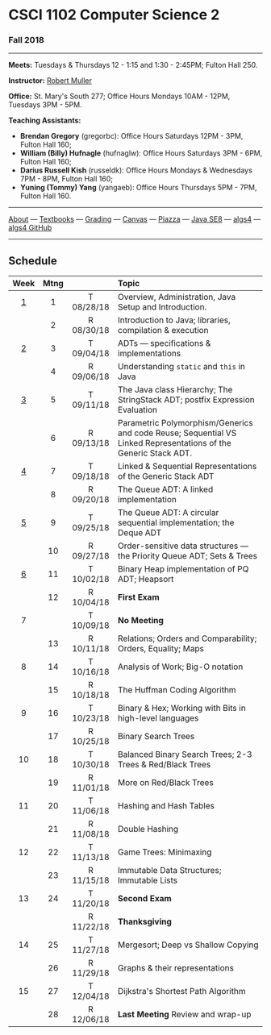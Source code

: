# CSCI 1102 Computer Science 2

### Fall 2018

---

**Meets:** Tuesdays & Thursdays 12 - 1:15 and 1:30 - 2:45PM; Fulton Hall 250.

**Instructor:** [Robert Muller](http://www.cs.bc.edu/~muller/)

**Office:** St. Mary's South 277; Office Hours Mondays 10AM - 12PM, Tuesdays 3PM - 5PM.

**Teaching Assistants:**

+ **Brendan Gregory** (gregorbc): Office Hours Saturdays 12PM - 3PM, Fulton Hall 160;
+ **William (Billy) Hufnagle** (hufnaglw): Office Hours Saturdays 3PM - 6PM, Fulton Hall 160;
+ **Darius Russell Kish** (russeldk): Office Hours Mondays & Wednesdays 7PM - 8PM, Fulton Hall 160;
+ **Yuning (Tommy) Yang** (yangaeb): Office Hours Thursdays 5PM - 7PM, Fulton Hall 160.

---

[About](resources/about.md) —  [Textbooks](resources/textbooks.md) —  [Grading](resources/grading.md) —  [Canvas](https://bostoncollege.instructure.com/courses/1590628/gradebook)  —  [Piazza](https://piazza.com/class/jkyot7egr5120z) —  [Java SE8](https://docs.oracle.com/javase/8/docs/api/index.html?overview-summary.html) — [algs4](https://algs4.cs.princeton.edu/) — [algs4 GitHub](https://github.com/kevin-wayne/algs4)

---

## Schedule

|                    Week                    | Mtng |            | Topic                                                        |
| :----------------------------------------: | :--: | :--------: | :----------------------------------------------------------- |
| [1](https://github.com/BC-CSCI1102/week01) |  1   | T 08/28/18 | Overview, Administration, Java Setup and Introduction.       |
|                                            |  2   | R 08/30/18 | Introduction to Java; libraries, compilation & execution     |
| [2](https://github.com/BC-CSCI1102/week2)  |  3   | T 09/04/18 | ADTs — specifications & implementations                      |
|                                            |  4   | R 09/06/18 | Understanding `static` and `this` in Java                    |
| [3](https://github.com/BC-CSCI1102/week3)  |  5   | T 09/11/18 | The Java class Hierarchy; The StringStack ADT; postfix Expression Evaluation |
|                                            |  6   | R 09/13/18 | Parametric Polymorphism/Generics and code Reuse; Sequential VS Linked Representations of the Generic Stack ADT. |
| [4](https://github.com/BC-CSCI1102/week4)  |  7   | T 09/18/18 | Linked & Sequential Representations of the Generic Stack ADT |
|                                            |  8   | R 09/20/18 | The Queue ADT: A linked implementation                       |
| [5](https://github.com/BC-CSCI1102/week5)  |  9   | T 09/25/18 | The Queue ADT: A circular sequential implementation; the Deque ADT |
|                                            |  10  | R 09/27/18 | Order-sensitive data structures — the Priority Queue ADT; Sets & Trees |
| [6](https://github.com/BC-CSCI1102/week6)  |  11  | T 10/02/18 | Binary Heap implementation of PQ ADT; Heapsort               |
|                                            |  12  | R 10/04/18 | **First Exam**                                               |
|                     7                      |      | T 10/09/18 | **No Meeting**                                               |
|                                            |  13  | R 10/11/18 | Relations; Orders and Comparability; Orders, Equality; Maps  |
|                     8                      |  14  | T 10/16/18 | Analysis of Work; Big-O notation                             |
|                                            |  15  | R 10/18/18 | The Huffman Coding Algorithm                                 |
|                     9                      |  16  | T 10/23/18 | Binary & Hex; Working with Bits in high-level languages      |
|                                            |  17  | R 10/25/18 | Binary Search Trees                                          |
|                     10                     |  18  | T 10/30/18 | Balanced Binary Search Trees; 2-3 Trees & Red/Black Trees    |
|                                            |  19  | R 11/01/18 | More on Red/Black Trees                                      |
|                     11                     |  20  | T 11/06/18 | Hashing and Hash Tables                                      |
|                                            |  21  | R 11/08/18 | Double Hashing                                               |
|                     12                     |  22  | T 11/13/18 | Game Trees: Minimaxing                                       |
|                                            |  23  | R 11/15/18 | Immutable Data Structures; Immutable Lists                   |
|                     13                     |  24  | T 11/20/18 | **Second Exam**                                              |
|                                            |      | R 11/22/18 | **Thanksgiving**                                             |
|                     14                     |  25  | T 11/27/18 | Mergesort; Deep vs Shallow Copying                           |
|                                            |  26  | R 11/29/18 | Graphs & their representations                               |
|                     15                     |  27  | T 12/04/18 | Dijkstra's Shortest Path Algorithm                           |
|                                            |  28  | R 12/06/18 | **Last Meeting** Review and wrap-up                          |


